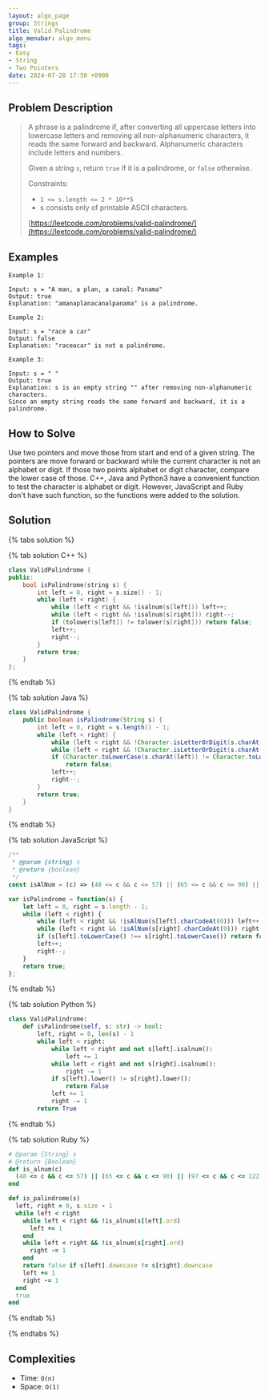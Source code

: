 ```yaml
---
layout: algo_page
group: Strings
title: Valid Palindrome
algo_menubar: algo_menu
tags:
- Easy
- String
- Two Pointers
date: 2024-07-20 17:50 +0900
---
```


## Problem Description
> A phrase is a palindrome if, after converting all uppercase letters into lowercase letters and removing all
> non-alphanumeric characters, it reads the same forward and backward.
> Alphanumeric characters include letters and numbers.
>
> Given a string `s`, return `true` if it is a palindrome, or `false` otherwise.
>
> Constraints:
> - `1 <= s.length <= 2 * 10**5`
> - s consists only of printable ASCII characters.
>
> [https://leetcode.com/problems/valid-palindrome/](https://leetcode.com/problems/valid-palindrome/)

## Examples
```
Example 1:

Input: s = "A man, a plan, a canal: Panama"
Output: true
Explanation: "amanaplanacanalpanama" is a palindrome.
```

```
Example 2:

Input: s = "race a car"
Output: false
Explanation: "raceacar" is not a palindrome.
```

```
Example 3:

Input: s = " "
Output: true
Explanation: s is an empty string "" after removing non-alphanumeric characters.
Since an empty string reads the same forward and backward, it is a palindrome.
```

## How to Solve

Use two pointers and move those from start and end of a given string.
The pointers are move forward or backward while the current character is not an alphabet or digit.
If those two points alphabet or digit character, compare the lower case of those.
C++, Java and Python3 have a convenient function to test the character is alphabet or digit.
However, JavaScript and Ruby don't have such function, so the functions were added to the solution.

## Solution

{% tabs solution %}

{% tab solution C++ %}
```cpp
class ValidPalindrome {
public:
    bool isPalindrome(string s) {
        int left = 0, right = s.size() - 1;
        while (left < right) {
            while (left < right && !isalnum(s[left])) left++;
            while (left < right && !isalnum(s[right])) right--;
            if (tolower(s[left]) != tolower(s[right])) return false;
            left++;
            right--;
        }
        return true;
    }
};
```
{% endtab %}

{% tab solution Java %}
```java
class ValidPalindrome {
    public boolean isPalindrome(String s) {
        int left = 0, right = s.length() - 1;
        while (left < right) {
            while (left < right && !Character.isLetterOrDigit(s.charAt(left))) left++;
            while (left < right && !Character.isLetterOrDigit(s.charAt(right))) right--;
            if (Character.toLowerCase(s.charAt(left)) != Character.toLowerCase(s.charAt(right)))
                return false;
            left++;
            right--;
        }
        return true;
    }
}
```
{% endtab %}

{% tab solution JavaScript %}
```js
/**
 * @param {string} s
 * @return {boolean}
 */
const isAlNum = (c) => (48 <= c && c <= 57) || (65 <= c && c <= 90) || (97 <= c && c <= 122);

var isPalindrome = function(s) {
    let left = 0, right = s.length - 1;
    while (left < right) {
        while (left < right && !isAlNum(s[left].charCodeAt(0))) left++;
        while (left < right && !isAlNum(s[right].charCodeAt(0))) right--;
        if (s[left].toLowerCase() !== s[right].toLowerCase()) return false;
        left++;
        right--;
    }
    return true;
};
```
{% endtab %}

{% tab solution Python %}
```python
class ValidPalindrome:
    def isPalindrome(self, s: str) -> bool:
        left, right = 0, len(s) - 1
        while left < right:
            while left < right and not s[left].isalnum():
                left += 1
            while left < right and not s[right].isalnum():
                right -= 1
            if s[left].lower() != s[right].lower():
                return False
            left += 1
            right -= 1
        return True
```
{% endtab %}

{% tab solution Ruby %}
```ruby
# @param {String} s
# @return {Boolean}
def is_alnum(c)
  (48 <= c && c <= 57) || (65 <= c && c <= 90) || (97 <= c && c <= 122)
end

def is_palindrome(s)
  left, right = 0, s.size - 1
  while left < right
    while left < right && !is_alnum(s[left].ord)
      left += 1
    end
    while left < right && !is_alnum(s[right].ord)
      right -= 1
    end
    return false if s[left].downcase != s[right].downcase
    left += 1
    right -= 1
  end
  true
end
```
{% endtab %}

{% endtabs %}



## Complexities
- Time: `O(n)`
- Space: `O(1)`
